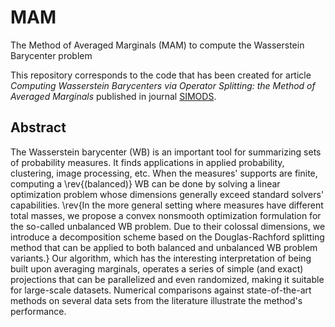 # MAM
The Method of Averaged Marginals (MAM) to compute the Wasserstein Barycenter problem

This repository corresponds to the code that has been created for article *Computing Wasserstein Barycenters via Operator Splitting: the Method of Averaged Marginals* published in journal [SIMODS](https://www.siam.org/publications/siam-journals/siam-journal-on-mathematics-of-data-science/).

## Abstract
The Wasserstein barycenter (WB) is an important tool for summarizing sets of probability measures. It finds applications in applied probability, clustering, image processing, etc. When the measures' supports are finite, computing a \rev{(balanced)} WB can be done by solving a linear optimization problem whose dimensions generally exceed standard solvers' capabilities. 
\rev{In the more general setting where measures have different total masses, we propose a convex nonsmooth optimization formulation for the so-called unbalanced WB problem. Due to their colossal dimensions, we introduce a decomposition scheme based on the Douglas-Rachford splitting method that can be applied to both balanced and unbalanced WB problem variants.}
Our algorithm, which has the interesting interpretation of being built upon averaging marginals, operates a series of simple (and exact) projections that can be parallelized and even randomized, making it suitable for large-scale datasets. Numerical comparisons against state-of-the-art methods on several data sets from the literature illustrate the method's performance.
